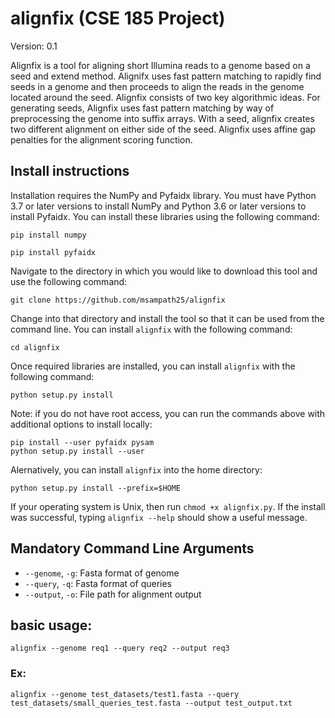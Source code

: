 # alignfix (CSE 185 Project)

Version: 0.1

Alignfix is a tool for aligning short Illumina reads to a genome based on a seed and extend method.
Alignifx uses fast pattern matching to rapidly find seeds in a genome and then proceeds to align the reads 
in the genome located around the seed. Alignfix consists of two key algorithmic ideas. For generating seeds,
Alignfix uses fast pattern matching by way of preprocessing the genome into suffix arrays. With a seed, alignfix creates
two different alignment on either side of the seed. Alignfix uses affine gap penalties for the alignment scoring
function.

## Install instructions
Installation requires the NumPy and Pyfaidx library. You must have Python 3.7 or later versions to install NumPy and Python 3.6 or later versions to install Pyfaidx.
You can install these libraries using the following command:
```
pip install numpy
```
```
pip install pyfaidx
```
Navigate to the directory in which you would like to download this tool and use the following command:
```
git clone https://github.com/msampath25/alignfix
```
Change into that directory and install the tool so that it can be used from the command line. You can install ```alignfix``` with the following command:
```
cd alignfix
```
Once required libraries are installed, you can install ```alignfix``` with the following command: 
```
python setup.py install
```
Note: if you do not have root access, you can run the commands above with additional options to install locally:
```
pip install --user pyfaidx pysam
python setup.py install --user
```
Alernatively, you can install ```alignfix``` into the home directory:
```
python setup.py install --prefix=$HOME
```
If your operating system is Unix, then run ```chmod +x alignfix.py```.
If the install was successful, typing ```alignfix --help``` should show a useful message. 

## Mandatory Command Line Arguments
- `--genome`, `-g`: Fasta format of genome
- `--query`, `-q`: Fasta format of queries
- `--output`, `-o`: File path for alignment output

## basic usage:
```unix
alignfix --genome req1 --query req2 --output req3
```
### Ex:
```unix
alignfix --genome test_datasets/test1.fasta --query test_datasets/small_queries_test.fasta --output test_output.txt
```
